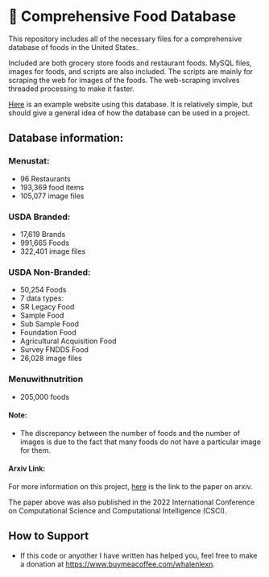 # :pizza: Comprehensive Food Database
This repository includes all of the necessary files for a comprehensive database of foods in the United States. 

Included are both grocery store foods and restaurant foods. MySQL files, images for foods, and scripts are also included. The scripts are mainly for scraping the web for images of the foods. The web-scraping involves threaded processing to make it faster.

[Here](https://github.com/lxaw/UofSCSWITCHStudy) is an example website using this database. It is relatively simple, but should give a general idea of how the database can be used in a project.

## Database information:

### Menustat:
- 96 Restaurants
- 193,369 food items
- 105,077 image files
### USDA Branded:
- 17,619 Brands
- 991,665 Foods
- 322,401 image files
### USDA Non-Branded:
- 50,254 Foods
- 7 data types:
-  SR Legacy Food
-   Sample Food
-   Sub Sample Food
-   Foundation Food
-   Agricultural Acquisition Food
-   Survey FNDDS Food
- 26,028 image files
### Menuwithnutrition
- 205,000 foods

#### Note: 
- The discrepancy between the number of foods and the number of images is due to the fact that many foods do not have a particular image for them.

#### Arxiv Link:
For more information on this project, [here](https://arxiv.org/abs/2301.10649) is the link to the paper on arxiv.

The paper above was also published in the 2022 International Conference on Computational Science and Computational Intelligence (CSCI).

## How to Support
- If this code or anyother I have written has helped you, feel free to make a donation at https://www.buymeacoffee.com/whalenlexn.
